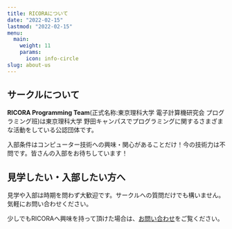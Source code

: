 ```yaml
---
title: RICORAについて
date: "2022-02-15"
lastmod: "2022-02-15"
menu:
  main:
    weight: 11
    params:
      icon: info-circle
slug: about-us
---
```


## サークルについて

**RICORA Programming Team**(正式名称:東京理科大学 電子計算機研究会 プログラミング班)は東京理科大学 野田キャンパスでプログラミングに関するさまざまな活動をしている公認団体です。

入部条件はコンピューター技術への興味・関心があることだけ！今の技術力は不問です。皆さんの入部をお待ちしています！

## 見学したい・入部したい方へ

見学や入部は時期を問わず大歓迎です。サークルへの質問だけでも構いません。気軽にお問い合わせください。

少しでもRICORAへ興味を持って頂けた場合は、[お問い合わせ](/contact/)をご覧ください。
